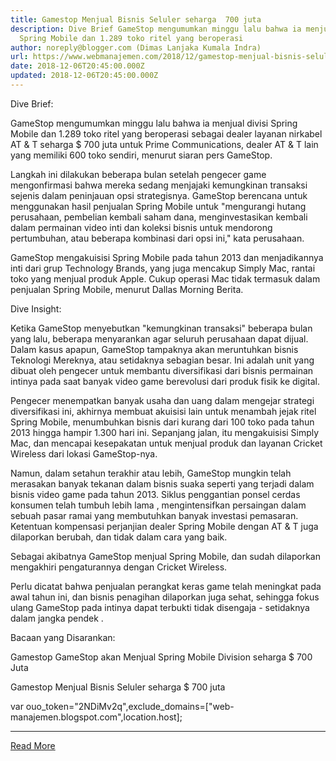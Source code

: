```yaml
---
title: Gamestop Menjual Bisnis Seluler seharga  700 juta
description: Dive Brief GameStop mengumumkan minggu lalu bahwa ia menjual divisi
  Spring Mobile dan 1.289 toko ritel yang beroperasi
author: noreply@blogger.com (Dimas Lanjaka Kumala Indra)
url: https://www.webmanajemen.com/2018/12/gamestop-menjual-bisnis-seluler-seharga.html
date: 2018-12-06T20:45:00.000Z
updated: 2018-12-06T20:45:00.000Z
---
```


Dive Brief: 
  
  
  GameStop mengumumkan minggu lalu bahwa ia menjual divisi Spring Mobile dan 1.289 toko ritel yang beroperasi sebagai dealer layanan nirkabel AT & T seharga $ 700 juta untuk Prime Communications, dealer AT & T lain yang memiliki 600 toko sendiri, menurut siaran pers GameStop. 
  
  Langkah ini dilakukan beberapa bulan setelah pengecer game mengonfirmasi bahwa mereka sedang menjajaki kemungkinan transaksi sejenis dalam peninjauan opsi strategisnya.  GameStop berencana untuk menggunakan hasil penjualan Spring Mobile untuk "mengurangi hutang perusahaan, pembelian kembali saham dana, menginvestasikan kembali dalam permainan video inti dan koleksi bisnis untuk mendorong pertumbuhan, atau beberapa kombinasi dari opsi ini," kata perusahaan. 
  
  GameStop mengakuisisi Spring Mobile pada tahun 2013 dan menjadikannya inti dari grup Technology Brands, yang juga mencakup Simply Mac, rantai toko yang menjual produk Apple. Cukup operasi Mac tidak termasuk dalam penjualan Spring Mobile, menurut Dallas Morning Berita. 
  
  



  



  
  Dive Insight: 
  
  Ketika GameStop menyebutkan "kemungkinan transaksi" beberapa bulan yang lalu, beberapa menyarankan agar seluruh perusahaan dapat dijual.  Dalam kasus apapun, GameStop tampaknya akan meruntuhkan bisnis Teknologi Mereknya, atau setidaknya sebagian besar.  Ini adalah unit yang dibuat oleh pengecer untuk membantu diversifikasi dari bisnis permainan intinya pada saat banyak video game berevolusi dari produk fisik ke digital. 
  
  Pengecer menempatkan banyak usaha dan uang dalam mengejar strategi diversifikasi ini, akhirnya membuat akuisisi lain untuk menambah jejak ritel Spring Mobile, menumbuhkan bisnis dari kurang dari 100 toko pada tahun 2013 hingga hampir 1.300 hari ini.  Sepanjang jalan, itu mengakuisisi Simply Mac, dan mencapai kesepakatan untuk menjual produk dan layanan Cricket Wireless dari lokasi GameStop-nya. 
  
  Namun, dalam setahun terakhir atau lebih, GameStop mungkin telah merasakan banyak tekanan dalam bisnis suaka seperti yang terjadi dalam bisnis video game pada tahun 2013. Siklus penggantian ponsel cerdas konsumen telah tumbuh lebih lama , mengintensifkan persaingan dalam sebuah pasar ramai yang membutuhkan banyak investasi pemasaran.  Ketentuan kompensasi perjanjian dealer Spring Mobile dengan AT & T juga dilaporkan berubah, dan tidak dalam cara yang baik. 
  
  Sebagai akibatnya GameStop menjual Spring Mobile, dan sudah dilaporkan mengakhiri pengaturannya dengan Cricket Wireless. 
  
  Perlu dicatat bahwa penjualan perangkat keras game telah meningkat pada awal tahun ini, dan bisnis penagihan dilaporkan juga sehat, sehingga fokus ulang GameStop pada intinya dapat terbukti tidak disengaja - setidaknya dalam jangka pendek . 
  
  
  
  Bacaan yang Disarankan: 
  
  Gamestop GameStop akan Menjual Spring Mobile Division seharga $ 700 Juta 
  
  
  
  
  Gamestop Menjual Bisnis Seluler seharga $ 700 juta 
  
  var ouo_token="2NDiMv2q",exclude_domains=["web-manajemen.blogspot.com",location.host];<hr/> <a href="https://www.webmanajemen.com/2018/12/gamestop-menjual-bisnis-seluler-seharga.html" rel="follow" class="button" id="read-more">Read More</a>
